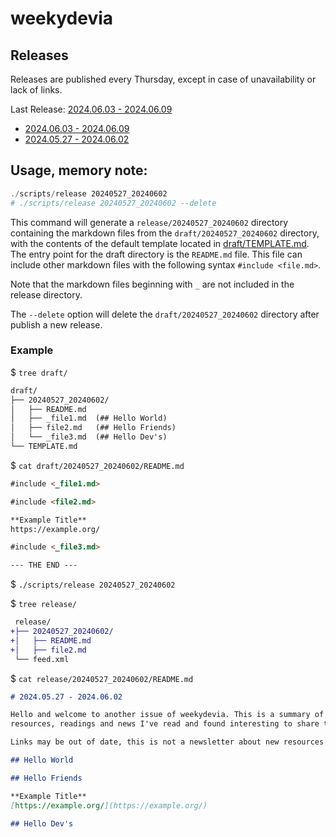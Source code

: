 # weekydevia

## Releases

Releases are published every Thursday, except in case of unavailability or lack
of links.

Last Release: [2024.06.03 - 2024.06.09](release/20240603_20240609/README.md)

- [2024.06.03 - 2024.06.09](release/20240603_20240609/README.md)
- [2024.05.27 - 2024.06.02](release/20240527_20240602/README.md)


## Usage, memory note:

```ps1
./scripts/release 20240527_20240602
# ./scripts/release 20240527_20240602 --delete
```

This command will generate a `release/20240527_20240602` directory containing
the markdown files from the `draft/20240527_20240602` directory, with the
contents of the default template located in
[draft/TEMPLATE.md](draft/TEMPLATE.md). The entry point for the draft directory
is the `README.md` file. This file can include other markdown files with the
following syntax `#include <file.md>`.

Note that the markdown files beginning with `_` are not included in the release
directory.

The `--delete` option will delete the `draft/20240527_20240602` directory after
publish a new release.

### Example

$ `tree draft/`

```diff
draft/
├── 20240527_20240602/
│   ├── README.md
│   ├── _file1.md  (## Hello World)
│   ├── file2.md   (## Hello Friends)
│   └── _file3.md  (## Hello Dev's)
└── TEMPLATE.md
```

$ `cat draft/20240527_20240602/README.md`

```md
#include <_file1.md>

#include <file2.md>

**Example Title**  
https://example.org/

#include <_file3.md>

--- THE END ---
```

$ `./scripts/release 20240527_20240602`

$ `tree release/`

```diff
 release/
+├── 20240527_20240602/
+│   ├── README.md
+│   ├── file2.md
 └── feed.xml
```

$ `cat release/20240527_20240602/README.md`

```md
# 2024.05.27 - 2024.06.02

Hello and welcome to another issue of weekydevia. This is a summary of the
resources, readings and news I've read and found interesting to share this week.

Links may be out of date, this is not a newsletter about new resources only.

## Hello World

## Hello Friends

**Example Title**  
[https://example.org/](https://example.org/)

## Hello Dev's
```
